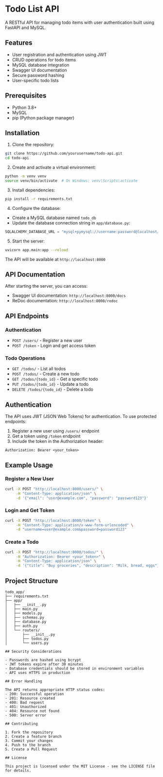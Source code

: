 # Todo List API

A RESTful API for managing todo items with user authentication built using FastAPI and MySQL.

## Features

- User registration and authentication using JWT
- CRUD operations for todo items
- MySQL database integration
- Swagger UI documentation
- Secure password hashing
- User-specific todo lists

## Prerequisites

- Python 3.8+
- MySQL
- pip (Python package manager)

## Installation

1. Clone the repository:
```bash
git clone https://github.com/yourusername/todo-api.git
cd todo-api
```

2. Create and activate a virtual environment:
```bash
python -m venv venv
source venv/bin/activate  # On Windows: venv\Scripts\activate
```

3. Install dependencies:
```bash
pip install -r requirements.txt
```

4. Configure the database:
- Create a MySQL database named `todo_db`
- Update the database connection string in `app/database.py`:
```python
SQLALCHEMY_DATABASE_URL = "mysql+pymysql://username:password@localhost/todo_db"
```

5. Start the server:
```bash
uvicorn app.main:app --reload
```

The API will be available at `http://localhost:8000`

## API Documentation

After starting the server, you can access:
- Swagger UI documentation: `http://localhost:8000/docs`
- ReDoc documentation: `http://localhost:8000/redoc`

## API Endpoints

### Authentication
- `POST /users/` - Register a new user
- `POST /token` - Login and get access token

### Todo Operations
- `GET /todos/` - List all todos
- `POST /todos/` - Create a new todo
- `GET /todos/{todo_id}` - Get a specific todo
- `PUT /todos/{todo_id}` - Update a todo
- `DELETE /todos/{todo_id}` - Delete a todo

## Authentication

The API uses JWT (JSON Web Tokens) for authentication. To use protected endpoints:

1. Register a new user using `/users/` endpoint
2. Get a token using `/token` endpoint
3. Include the token in the Authorization header:
```
Authorization: Bearer <your_token>
```

## Example Usage

### Register a New User
```bash
curl -X POST "http://localhost:8000/users/" \
     -H "Content-Type: application/json" \
     -d '{"email": "user@example.com", "password": "password123"}'
```

### Login and Get Token
```bash
curl -X POST "http://localhost:8000/token" \
     -H "Content-Type: application/x-www-form-urlencoded" \
     -d "username=user@example.com&password=password123"
```

### Create a Todo
```bash
curl -X POST "http://localhost:8000/todos/" \
     -H "Authorization: Bearer <your_token>" \
     -H "Content-Type: application/json" \
     -d '{"title": "Buy groceries", "description": "Milk, bread, eggs"}'
```

## Project Structure
```
todo_app/
├── requirements.txt
├── app/
│   ├── __init__.py
│   ├── main.py
│   ├── models.py
│   ├── schemas.py
│   ├── database.py
│   ├── auth.py
│   └── routers/
│       ├── __init__.py
│       ├── todos.py
│       └── users.py

## Security Considerations

- Passwords are hashed using bcrypt
- JWT tokens expire after 30 minutes
- Database credentials should be stored in environment variables
- API uses HTTPS in production

## Error Handling

The API returns appropriate HTTP status codes:
- 200: Successful operation
- 201: Resource created
- 400: Bad request
- 401: Unauthorized
- 404: Resource not found
- 500: Server error

## Contributing

1. Fork the repository
2. Create a feature branch
3. Commit your changes
4. Push to the branch
5. Create a Pull Request

## License

This project is licensed under the MIT License - see the LICENSE file for details.
